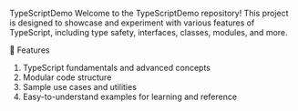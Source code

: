 TypeScriptDemo
Welcome to the TypeScriptDemo repository! This project is designed to showcase and experiment with various features of TypeScript, including type safety, interfaces, classes, modules, and more.

🚀 Features
1. TypeScript fundamentals and advanced concepts
2. Modular code structure
3. Sample use cases and utilities
4. Easy-to-understand examples for learning and reference
